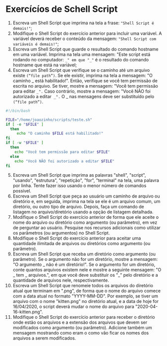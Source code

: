 # Exercícíos de Schell Script

1. Escreva um Shell Script que imprima na tela a frase: `"Shell Script é demais!"`;
2. Modifique o Shell Script do exercício anterior para incluir uma variável. A variável deverá receber o conteúdo da mensagem: `"Shell Script com variáveis é demais!"`;
3. Escreva um Shell Script que guarde o resultado do comando hostname em uma variável. Imprima na tela uma mensagem: "Este script está rodando no computador: `_" em que "_"` é o resultado do comando hostname que está na variável;
4. Escreva um Shell Script que verifique se o caminho até um arquivo existe `(“file path”)`. Se ele existir, imprima na tela a mensagem: "O caminho _ está habilitado!". Então, verifique se você tem permissão de escrita no arquivo. Se tiver, mostre a mensagem: "Você tem permissão para editar `_".` Caso contrário, mostre a mensagem: "Você NÃO foi autorizado a editar` _".` O _ nas mensagens deve ser substituído pelo `(“file path”)`.
```sh
#!/bin/bash

FILE="/home/joaozinho/scripts/teste.sh"
if [ -e "$FILE" ]
  then
     echo "O caminho $FILE está habilitado!"
fi
if [ -w "$FILE" ]
  then
    echo "Você tem permissão para editar $FILE"
  else
    echo "Você NÃO foi autorizado a editar $FILE"
fi
```
5. Escreva um Shell Script que imprima as palavras "shell", "script", "usando", "estrutura", "repetição", "for", "terminal" na tela, uma palavra por linha. Tente fazer isso usando o menor número de comandos possível.
6. Escreva um Shell Script que peça ao usuário um caminho de arquivo ou diretório e, em seguida, imprima na tela se ele é um arquivo comum, um diretório, ou outro tipo de arquivo. Depois, faça um comando de listagem no arquivo/diretório usando a opção de listagem detalhada.
7. Modifique o Shell Script do exercício anterior de forma que ele aceite o nome do arquivo ou diretório como argumento (ou parâmetro), em vez de perguntar ao usuário. Pesquise nos recursos adicionais como utilizar os parâmetros (ou argumentos) no Shell Script.
8. Modifique o Shell Script do exercício anterior para aceitar uma quantidade ilimitada de arquivos ou diretórios como argumento (ou parâmetro).
9. Escreva um Shell Script que receba um diretório como argumento (ou parâmetro). Se o argumento não for um diretório, mostre a mensagem: "O argumento _ não é um diretório!". Se o argumento for um diretório, conte quantos arquivos existem nele e mostre a seguinte mensagem: "O _ tem _ arquivos.", em que você deve substituir os "_" pelo diretório e a quantidade de arquivos nele, respectivamente.
10. Escreva um Shell Script que renomeie todos os arquivos do diretório atual que terminam em ".png", de forma que o nome do arquivo comece com a data atual no formato "YYYY-MM-DD". Por exemplo, se tiver um arquivo com o nome "kitten.png" no diretório atual, e a data de hoje for 16/04/2020, o script deverá mudar o nome do arquivo para "2020-04-16-kitten.png".
11. Modifique o Shell Script do exercício anterior para receber o diretório onde estão os arquivos e a extensão dos arquivos que devem ser modificados como argumento (ou parâmetro). Adicione também um mensagem mostrando como eram o como vão ficar os nomes dos arquivos a serem modificados.
